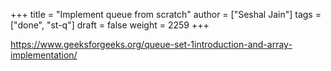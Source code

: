 +++
title = "Implement queue from scratch"
author = ["Seshal Jain"]
tags = ["done", "st-q"]
draft = false
weight = 2259
+++

<https://www.geeksforgeeks.org/queue-set-1introduction-and-array-implementation/>

